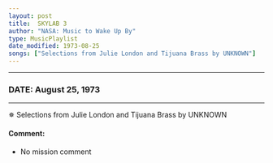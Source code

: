 ```yaml
---
layout: post
title:  SKYLAB 3
author: "NASA: Music to Wake Up By"
type: MusicPlaylist
date_modified: 1973-08-25
songs: ["Selections from Julie London and Tijuana Brass by UNKNOWN"]
---
```


----
### DATE: August 25, 1973
----
✵ Selections from Julie London and Tijuana Brass by UNKNOWN

#### Comment:
* No mission comment



<br/>
<center>
	<a target="_blank"
	   href="https://twitter.com/intent/tweet?hashtags=Space,NASA,Playlist,NASAWakeupCalls,SpaceProgram&text={{ page.author}}, '{{ page.songs.first }}' {{ page.title }}, {{ page.date | date: '%B %d, %Y' }}. {{ site.url }}{{ page.url }} @nasawakeupcalls">
	   <i class="fab fa-twitter" alt="Tweet this page" style="font-size: 1.3em;"></i>
	</a>
	&nbsp; 	<i class="fas fa-user-astronaut" style="font-size: 1.5em;"></i> &nbsp;
    <a type="amzn" search="'Selections from Julie London and Tijuana Brass by UNKNOWN'" category="popular music">
        <i class="fab fa-amazon" style="font-size: 1.3em;"></i>
    </a>
</center>
